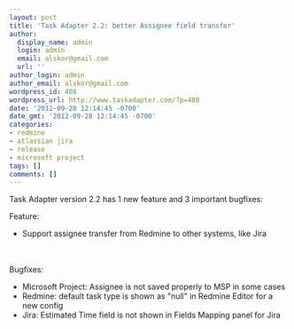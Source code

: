 ```yaml
---
layout: post
title: 'Task Adapter 2.2: better Assignee field transfer'
author:
  display_name: admin
  login: admin
  email: alskor@gmail.com
  url: ''
author_login: admin
author_email: alskor@gmail.com
wordpress_id: 408
wordpress_url: http://www.taskadapter.com/?p=408
date: '2012-09-28 12:14:45 -0700'
date_gmt: '2012-09-28 12:14:45 -0700'
categories:
- redmine
- atlassian jira
- release
- microsoft project
tags: []
comments: []
---
```

<p>Task Adapter version 2.2 has 1 new feature and 3 important bugfixes:</p>
<p>Feature:</p>
<ul>
<li>Support assignee transfer from Redmine to other systems, like Jira</li><br />
</ul><br />
Bugfixes:</p>
<ul>
<li>Microsoft Project:&nbsp;Assignee is not saved properly to MSP in some cases</li>
<li>Redmine:&nbsp;default task type is shown as "null" in Redmine Editor for a new config</li>
<li>Jira:&nbsp;Estimated Time field is not shown in Fields Mapping panel for Jira</li><br />
</ul></p>
